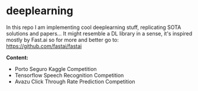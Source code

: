 # deeplearning

In this repo I am implementing cool deeplearning stuff, replicating SOTA solutions and papers...
It might resemble a DL library in a sense, it's inspired mostly by Fast.ai so for more and better go to:
https://github.com/fastai/fastai

**Content:**

- Porto Seguro Kaggle Competition
- Tensorflow Speech Recognition Competition
- Avazu Click Through Rate Prediction Competition


